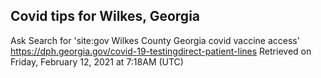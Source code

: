 ## Covid tips for Wilkes, Georgia

Ask Search for 'site:gov Wilkes County Georgia covid vaccine access'
https://dph.georgia.gov/covid-19-testingdirect-patient-lines
Retrieved on Friday, February 12, 2021 at 7:18AM (UTC)